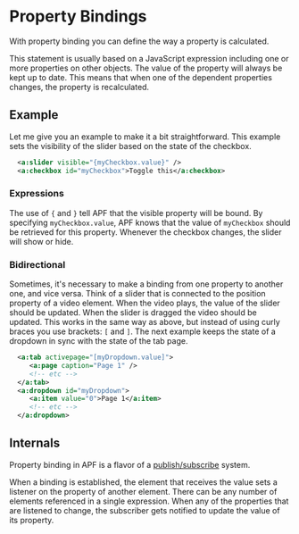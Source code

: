# Property Bindings

With property binding you can define the way a
 property is calculated. 
 
 This statement is usually based on a JavaScript
 expression including one or more properties on other objects. The value of
 the property will always be kept up to date. This means that when one of the
 dependent properties changes, the property is recalculated. 
 
 ## Example
 
 Let me give you an example to make it a bit straightforward. This example
 sets the visibility of the slider based on the state of the checkbox.

```xml
  <a:slider visible="{myCheckbox.value}" />
  <a:checkbox id="myCheckbox">Toggle this</a:checkbox>
 ```

 ### Expressions
 
 The use of `{` and `}` tell APF that the visible property will
 be bound. By specifying `myCheckbox.value`, APF knows that the value of
 `myCheckbox` should be retrieved for this property. Whenever the checkbox
 changes, the slider will show or hide.

 ### Bidirectional

 Sometimes, it's necessary to make a binding from one property to another one,
 and vice versa. Think of a slider that is connected to the position property
 of a video element. When the video plays, the value of the slider should be
 updated. When the slider is dragged the video should be updated. This works
 in the same way as above, but instead of using curly braces
 you use brackets: `[` and `]`. The next example keeps the state of a dropdown in
 sync with the state of the tab page.
 
```xml
  <a:tab activepage="[myDropdown.value]">
     <a:page caption="Page 1" />
     <!-- etc -->
  </a:tab>
  <a:dropdown id="myDropdown">
     <a:item value="0">Page 1</a:item>
     <!-- etc -->
  </a:dropdown>
```


## Internals
 
Property binding in APF is a flavor of a [publish/subscribe](http://en.wikipedia.org/wiki/Publish/subscribe)
 system. 
 
 When a binding is established, the element that receives the value sets
 a listener on the property of another element. There can be any number of
 elements referenced in a single expression. When any of the properties that
 are listened to change, the subscriber gets notified to update the value
 of its property.